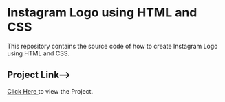 # Instagram Logo using HTML and CSS
This repository contains the source code of how to create Instagram Logo using HTML and CSS.
<br>
<h2>Project Link--> </h2><span><a href="https://aniketkumar7.github.io/Instagram-Logo/"  target="_blank">Click Here </a> to view the Project.</span>
